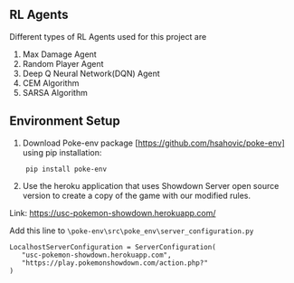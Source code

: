 ## RL Agents 


Different types of RL Agents used for this project are 

1. Max Damage Agent 
2. Random Player Agent 
3. Deep Q Neural Network(DQN) Agent
4. CEM Algorithm
5. SARSA Algorithm


## Environment Setup

1. Download Poke-env package [https://github.com/hsahovic/poke-env] using pip installation:

``` pip install keras-rl2==1.0.3 
    pip install poke-env 
```


2. Use the heroku application that uses Showdown Server open source version to create a copy of the game with our modified rules. 

Link: https://usc-pokemon-showdown.herokuapp.com/


Add this line to ```\poke-env\src\poke_env\server_configuration.py```

```
LocalhostServerConfiguration = ServerConfiguration(
   "usc-pokemon-showdown.herokuapp.com",
   "https://play.pokemonshowdown.com/action.php?"
)

```

